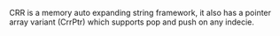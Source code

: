 CRR is a memory auto expanding string framework, it also has a pointer array
variant (CrrPtr) which supports pop and push on any indecie.
